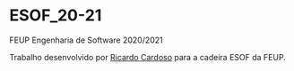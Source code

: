 # ESOF_20-21
FEUP Engenharia de Software 2020/2021

Trabalho desenvolvido por [Ricardo Cardoso](https://github.com/ricardofdc) para a cadeira ESOF da FEUP.

